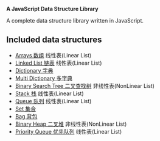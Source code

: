 **A JavaScript Data Structure Library**

A complete data structure library written in JavaScript.

## Included data structures

- [Arrays 数组](http://mauriciosantos.github.io/Buckets-JS/symbols/buckets.arrays.html)
  线性表(Linear List)
- [Linked List 链表](http://mauriciosantos.github.io/Buckets-JS/symbols/buckets.LinkedList.html)
  线性表(Linear List)
- [Dictionary 字典](http://mauriciosantos.github.io/Buckets-JS/symbols/buckets.Dictionary.html)
- [Multi Dictionary 多字典](http://mauriciosantos.github.io/Buckets-JS/symbols/buckets.MultiDictionary.html)
- [Binary Search Tree 二叉查找树](http://mauriciosantos.github.io/Buckets-JS/symbols/buckets.BSTree.html)
  非线性表(NonLinear List)
- [Stack 栈](http://mauriciosantos.github.io/Buckets-JS/symbols/buckets.Stack.html)
  线性表(Linear List)
- [Queue 队列](http://mauriciosantos.github.io/Buckets-JS/symbols/buckets.Queue.html)
  线性表(Linear List)
- [Set 集合](http://mauriciosantos.github.io/Buckets-JS/symbols/buckets.Set.html)
- [Bag 背包](http://mauriciosantos.github.io/Buckets-JS/symbols/buckets.Bag.html)
- [Binary Heap 二叉堆](http://mauriciosantos.github.io/Buckets-JS/symbols/buckets.Heap.html)
  非线性表(NonLinear List)
- [Priority Queue 优先队列](http://mauriciosantos.github.io/Buckets-JS/symbols/buckets.PriorityQueue.html)
  线性表(Linear List)
